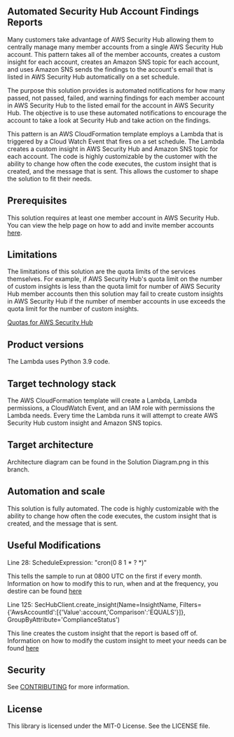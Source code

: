 ## Automated Security Hub Account Findings Reports

Many customers take advantage of AWS Security Hub allowing them to centrally manage many member accounts from a single AWS Security Hub account. This pattern takes all of the member accounts, creates a custom insight for each account, creates an Amazon SNS topic for each account, and uses Amazon SNS sends the findings to the account's email that is listed in AWS Security Hub automatically on a set schedule.

The purpose this solution provides is automated notifications for how many passed, not passed, failed, and warning findings for each member account in AWS Security Hub to the listed email for the account in AWS Security Hub. The objective is to use these automated notifications to encourage the account to take a look at Security Hub and take action on the findings.

This pattern is an AWS CloudFormation template employs a Lambda that is triggered by a Cloud Watch Event that fires on a set schedule. The Lambda creates a custom insight in AWS Security Hub and Amazon SNS topic for each account. The code is highly customizable by the customer with the ability to change how often the code executes, the custom insight that is created, and the message that is sent. This allows the customer to shape the solution to fit their needs.

## Prerequisites 

This solution requires at least one member account in AWS Security Hub. You can view the help page on how to add and invite member accounts [here](https://docs.aws.amazon.com/securityhub/latest/userguide/securityhub-accounts-add-invite.html).


## Limitations 

The limitations of this solution are the quota limits of the services themselves. For example, if AWS Security Hub's quota limit on the number of custom insights is less than the quota limit for number of AWS Security Hub member accounts then this solution may fail to create custom insights in AWS Security Hub if the number of member accounts in use exceeds the quota limit for the number of custom insights.

[Quotas for AWS Security Hub](https://docs.aws.amazon.com/securityhub/latest/userguide/securityhub_limits.html)

## Product versions

The Lambda uses Python 3.9 code.

## Target technology stack  

The AWS CloudFormation template will create a Lambda, Lambda permissions, a CloudWatch Event, and an IAM role with permissions the Lambda needs. Every time the Lambda runs it will attempt to create AWS Security Hub custom insight and Amazon SNS topics.


## Target architecture 

Architecture diagram can be found in the Solution Diagram.png in this branch.


## Automation and scale

This solution is fully automated. The code is highly customizable with the ability to change how often the code executes, the custom insight that is created, and the message that is sent.

## Useful Modifications

Line 28: ScheduleExpression: "cron(0 8 1 * ? *)"

This tells the sample to run at 0800 UTC on the first if every month. Information on how to modify this to run, when and at the frequency, you destire can be found [here](https://docs.aws.amazon.com/eventbridge/latest/userguide/eb-create-rule-schedule.html)

Line 125: SecHubClient.create_insight(Name=InsightName, Filters={'AwsAccountId':[{'Value':account,'Comparison':'EQUALS'}]}, GroupByAttribute='ComplianceStatus')

This line creates the custom insight that the report is based off of. Information on how to modify the custom insight to meet your needs can be found [here](https://boto3.amazonaws.com/v1/documentation/api/latest/reference/services/securityhub.html#SecurityHub.Client.create_insight)

## Security

See [CONTRIBUTING](CONTRIBUTING.md#security-issue-notifications) for more information.

## License

This library is licensed under the MIT-0 License. See the LICENSE file.


